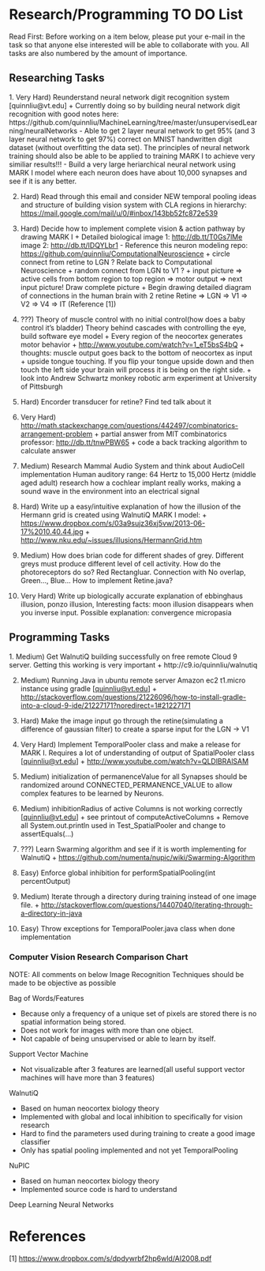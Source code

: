 Research/Programming TO DO List
===============================
Read First: Before working on a item below, please put your e-mail in the task so that anyone else interested 
will be able to collaborate with you. All tasks are also numbered by the amount of importance.

<h2>Researching Tasks</h2>  
  1. Very Hard) Reunderstand neural network digit recognition system [quinnliu@vt.edu]
       + Currently doing so by building neural network digit recognition with good notes here:
         https://github.com/quinnliu/MachineLearning/tree/master/unsupervisedLearning/neuralNetworks
           - Able to get 2 layer neural network to get 95% (and 3 layer neural network to get 97%) correct on MNIST handwritten  
             digit dataset (without overfitting the data set). The principles of neural network training should also be able to be applied to training MARK I to achieve very similiar results!!!
           - Build a very large heriarchical neural network using MARK I model where each neuron does have about 10,000 synapses
             and see if it is any better.

  2. Hard) Read through this email and consider NEW temporal pooling ideas and structure of building vision system with CLA 
             regions in hierarchy: https://mail.google.com/mail/u/0/#inbox/143bb52fc872e539

  3. Hard) Decide how to implement complete vision & action pathway by drawing MARK I 
             + Detailed biological image 1: http://db.tt/T0Gs7lMe image 2: http://db.tt/IDQYLbr1 
               - Reference this neuron modeling repo: https://github.com/quinnliu/ComputationalNeuroscience
	               + circle connect from retine to LGN ? Relate back to Computational Neuroscience
                 + random connect from LGN to V1 ? 
	           + input picture => active cells from bottom region to top region => motor output => next input picture! Draw 
               complete picture
             + Begin drawing detailed diagram of connections in the human brain with 2 retine
	             Retine => LGN => V1 => V2 => V4 => IT (Reference [1]) 

  4. ???) Theory of muscle control with no initial control(how does a baby control it’s bladder)
            Theory behind cascades with controlling the eye, build software eye model
            + Every region of the neocortex generates motor behavior
            + http://www.youtube.com/watch?v=1_eT5bsS4bQ
            + thoughts: muscle output goes back to the bottom of neocortex as input
            + upside tongue touching. If you flip your tongue upside down and then touch the left side your brain will process it
              is being on the right side. 
            + look into Andrew Schwartz monkey robotic arm experiment at University of Pittsburgh

  5. Hard) Encorder transducer for retine? Find ted talk about it

  6. Very Hard) http://math.stackexchange.com/questions/442497/combinatorics-arrangement-problem
                  + partial answer from MIT combinatorics professor: http://db.tt/tnwPBW65
                  + code a back tracking algorithm to calculate answer 

  7. Medium) Research Mammal Audio System and think about AudioCell implementation
               Human auditory range: 64 Hertz to 15,000 Hertz (middle aged adult) research how a cochlear implant really
               works, making a sound wave in the environment into an electrical signal

  8. Hard) Write up a easy/intuitive explanation of how the illusion of the Hermann grid is created
             using WalnutiQ MARK I model:
             + https://www.dropbox.com/s/03a9sujz36xj5vw/2013-06-17%2010.40.44.jpg
             + http://www.nku.edu/~issues/illusions/HermannGrid.htm

  9. Medium) How does brian code for different shades of grey. Different greys must produce different level of cell activity.
               How do the photoreceptors do so? Red Rectangluar. Connection with No overlap, Green..., Blue... How to implement Retine.java?

  10. Very Hard) Write up biologically accurate explanation of ebbinghaus illusion, ponzo illusion,
                   Interesting facts: moon illusion disappears when you inverse input. Possible explanation: convergence micropasia

<h2>Programming Tasks</h2>
  1. Medium) Get WalnutiQ building successfully on free remote Cloud 9 server. Getting this working is very important
       + http://c9.io/quinnliu/walnutiq

  2. Medium) Running Java in ubuntu remote server Amazon ec2 t1.micro instance using gradle [quinnliu@vt.edu]
               + http://stackoverflow.com/questions/21226096/how-to-install-gradle-into-a-cloud-9-ide/21227171?noredirect=1#21227171

  3. Hard) Make the image input go through the retine(simulating a difference of gaussian filter) to create a sparse input for the LGN -> V1

  4. Very Hard) Implement TemporalPooler class and make a release for MARK I. Requires a lot of understanding of output of
                  SpatialPooler class [quinnliu@vt.edu]
                  + http://www.youtube.com/watch?v=QLDlBRAlSAM

  5. Medium) initialization of permanenceValue for all Synapses should be randomized around CONNECTED_PERMANENCE_VALUE to
               allow complex features to be learned by Neurons.

  6. Medium) inhibitionRadius of active Columns is not working correctly [quinnliu@vt.edu]
               + see printout of computeActiveColumns
               + Remove all System.out.println used in Test_SpatialPooler and change to assertEquals(...)

  7. ???) Learn Swarming algorithm and see if it is worth implementing for WalnutiQ 
            + https://github.com/numenta/nupic/wiki/Swarming-Algorithm

  8. Easy) Enforce global inhibition for performSpatialPooling(int percentOutput)
	
  9. Medium) Iterate through a directory during training instead of one image file. 
	             + http://stackoverflow.com/questions/14407040/iterating-through-a-directory-in-java

  10. Easy) Throw exceptions for TemporalPooler.java class when done implementation

<h3>Computer Vision Research Comparison Chart</h3>

NOTE: All comments on below Image Recognition Techniques should be made to be objective as possible

Bag of Words/Features
  - Because only a frequency of a unique set of pixels are stored there is no spatial information being stored.
  - Does not work for images with more than one object.
  - Not capable of being unsupervised or able to learn by itself.

Support Vector Machine
  - Not visualizable after 3 features are learned(all useful support vector machines will have more than 3 features)

WalnutiQ 
  - Based on human neocortex biology theory
  - Implemented with global and local inhibition to specifically for vision research
  - Hard to find the parameters used during training to create a good image classifier
  - Only has spatial pooling implemented and not yet TemporalPooling

NuPIC
  - Based on human neocortex biology theory
  - Implemented source code is hard to understand
  
Deep Learning Neural Networks

References
==========
[1] https://www.dropbox.com/s/dpdywrbf2hp6wld/AI2008.pdf